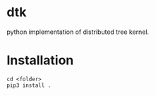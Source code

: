 # dtk

python implementation of distributed tree kernel.

# Installation
```
cd <folder> 
pip3 install .
```

